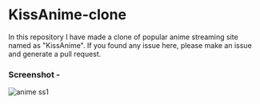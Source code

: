 # KissAnime-clone

In this repository I have made a clone of popular anime streaming site named as "KissAnime". If you found any issue here, please make an issue and generate a pull request.

### Screenshot -
![anime ss1](https://user-images.githubusercontent.com/70359874/134175303-80689ed6-597d-4a0d-aa9a-ed8def0aee0a.jpg)
